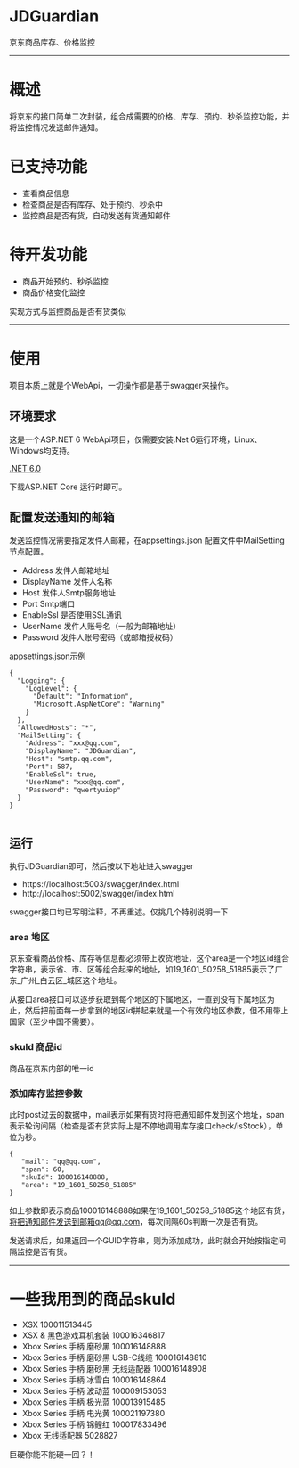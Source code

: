 # JDGuardian
京东商品库存、价格监控

---

# 概述
将京东的接口简单二次封装，组合成需要的价格、库存、预约、秒杀监控功能，并将监控情况发送邮件通知。


# 已支持功能
- 查看商品信息
- 检查商品是否有库存、处于预约、秒杀中
- 监控商品是否有货，自动发送有货通知邮件

# 待开发功能

- 商品开始预约、秒杀监控
- 商品价格变化监控

实现方式与监控商品是否有货类似

---


# 使用

项目本质上就是个WebApi，一切操作都是基于swagger来操作。

## 环境要求

这是一个ASP.NET 6 WebApi项目，仅需要安装.Net 6运行环境，Linux、Windows均支持。

[.NET 6.0](https://dotnet.microsoft.com/zh-cn/download/dotnet/6.0)

下载ASP.NET Core 运行时即可。

## 配置发送通知的邮箱

发送监控情况需要指定发件人邮箱，在appsettings.json 配置文件中MailSetting节点配置。

- Address 发件人邮箱地址
- DisplayName 发件人名称
- Host 发件人Smtp服务地址
- Port Smtp端口
- EnableSsl 是否使用SSL通讯
- UserName 发件人账号名（一般为邮箱地址）
- Password 发件人账号密码（或邮箱授权码）

appsettings.json示例
```
{
  "Logging": {
    "LogLevel": {
      "Default": "Information",
      "Microsoft.AspNetCore": "Warning"
    }
  },
  "AllowedHosts": "*",
  "MailSetting": {
    "Address": "xxx@qq.com",
    "DisplayName": "JDGuardian",
    "Host": "smtp.qq.com",
    "Port": 587,
    "EnableSsl": true,
    "UserName": "xxx@qq.com",
    "Password": "qwertyuiop"
  }
}


```

## 运行
执行JDGuardian即可，然后按以下地址进入swagger

- https://localhost:5003/swagger/index.html
- http://localhost:5002/swagger/index.html

swagger接口均已写明注释，不再重述。仅挑几个特别说明一下

### area 地区
京东查看商品价格、库存等信息都必须带上收货地址，这个area是一个地区id组合字符串，表示省、市、区等组合起来的地址，如19_1601_50258_51885表示了广东_广州_白云区_城区这个地址。

从接口area接口可以逐步获取到每个地区的下属地区，一直到没有下属地区为止，然后把前面每一步拿到的地区id拼起来就是一个有效的地区参数，但不用带上国家（至少中国不需要）。

### skuId 商品id
商品在京东内部的唯一id

### 添加库存监控参数
此时post过去的数据中，mail表示如果有货时将把通知邮件发到这个地址，span表示轮询间隔（检查是否有货实际上是不停地调用库存接口check/isStock），单位为秒。

```
{
   "mail": "qq@qq.com",
   "span": 60,
   "skuId": 100016148888,
   "area": "19_1601_50258_51885"
}
```

如上参数即表示商品100016148888如果在19_1601_50258_51885这个地区有货，将把通知邮件发送到邮箱qq@qq.com，每次间隔60s判断一次是否有货。

发送请求后，如果返回一个GUID字符串，则为添加成功，此时就会开始按指定间隔监控是否有货。

---

# 一些我用到的商品skuId
- XSX 100011513445
- XSX & 黑色游戏耳机套装 100016346817
- Xbox Series 手柄 磨砂黑 100016148888
- Xbox Series 手柄 磨砂黑 USB-C线缆 100016148810
- Xbox Series 手柄 磨砂黑 无线适配器 100016148908
- Xbox Series 手柄 冰雪白 100016148864
- Xbox Series 手柄 波动蓝 100009153053
- Xbox Series 手柄 极光蓝 100013915485
- Xbox Series 手柄 电光黄 100021197380
- Xbox Series 手柄 锦鲤红 100017833496
- Xbox 无线适配器 5028827

巨硬你能不能硬一回？！
